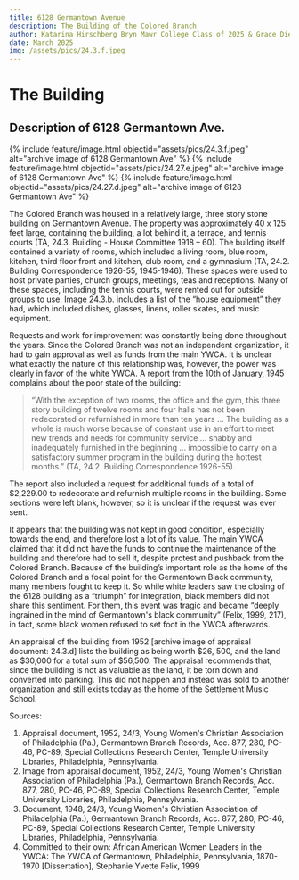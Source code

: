 ```yaml
---
title: 6128 Germantown Avenue
description: The Building of the Colored Branch
author: Katarina Hirschberg Bryn Mawr College Class of 2025 & Grace Diehl Bryn Mawr College Class of 2027
date: March 2025
img: /assets/pics/24.3.f.jpeg
---
```


# The Building 

## Description of 6128 Germantown Ave. 

{% include feature/image.html objectid="assets/pics/24.3.f.jpeg" alt="archive image of 6128 Germantown Ave" %} 
{% include feature/image.html objectid="assets/pics/24.27.e.jpeg" alt="archive image of 6128 Germantown Ave" %} 
{% include feature/image.html objectid="assets/pics/24.27.d.jpeg" alt="archive image of 6128 Germantown Ave" %} 

The Colored Branch was housed in a relatively large, three story stone building on Germantown Avenue.  The property was approximately 40 x 125 feet large, containing the building, a lot behind it, a terrace, and tennis courts (TA, 24.3. Building - House Committee 1918 – 60). The building itself contained a variety of rooms, which included a living room, blue room, kitchen, third floor front and kitchen, club room, and a gymnasium (TA, 24.2. Building Correspondence 1926-55, 1945-1946). These spaces were used to host private parties, church groups, meetings, teas and receptions. Many of these spaces, including the tennis courts, were rented out for outside groups to use. Image 24.3.b. includes a list of the “house equipment” they had, which included dishes, glasses, linens, roller skates, and music equipment. 

Requests and work for improvement was constantly being done throughout the years. Since the Colored Branch was not an independent organization, it had to gain approval as well as funds from the main YWCA. It is unclear what exactly the nature of this relationship was, however, the power was clearly in favor of the white YWCA. A report from the 10th of January, 1945 complains about the poor state of the building:  

>“With the exception of two rooms, the office and the gym, this three story building of twelve rooms and four halls has not been redecorated or refurnished in more than ten years ... The building as a whole is much worse because of constant use in an effort to meet new trends and needs for community service ... shabby and inadequately furnished in the beginning ... impossible to carry on a satisfactory summer program in the building during the hottest months.” (TA, 24.2. Building Correspondence 1926-55).  

The report also included a request for additional funds of a total of $2,229.00 to redecorate and refurnish multiple rooms in the building. Some sections were left blank, however, so it is unclear if the request was ever sent.   

It appears that the building was not kept in good condition, especially towards the end, and therefore lost a lot of its value. The main YWCA claimed that it did not have the funds to continue the maintenance of the building and therefore had to sell it, despite protest and pushback from the Colored Branch. Because of the building’s important role as the home of the Colored Branch and a focal point for the Germantown Black community, many members fought to keep it. So while white leaders saw the closing of the 6128 building as a “triumph” for integration, black members did not share this sentiment. For them, this event was tragic and became “deeply ingrained in the mind of Germantown's black community” (Felix, 1999, 217), in fact, some black women refused to set foot in the YWCA afterwards. 

An appraisal of the building from 1952 [archive image of appraisal document: 24.3.d] lists the building as being worth $26, 500, and the land as $30,000 for a total sum of $56,500. The appraisal recommends that, since the building is not as valuable as the land, it be torn down and converted into parking. This did not happen and instead was sold to another organization and still exists today as the home of the Settlement Music School. 


Sources: 
1. Appraisal document, 1952, 24/3, Young Women's Christian Association of Philadelphia (Pa.), Germantown Branch Records, Acc. 877, 280, PC-46, PC-89, Special Collections Research Center, Temple University Libraries, Philadelphia, Pennsylvania. 
2. Image from appraisal document, 1952, 24/3, Young Women's Christian Association of Philadelphia (Pa.), Germantown Branch Records, Acc. 877, 280, PC-46, PC-89, Special Collections Research Center, Temple University Libraries, Philadelphia, Pennsylvania. 
3. Document, 1948, 24/3, Young Women's Christian Association of Philadelphia (Pa.), Germantown Branch Records, Acc. 877, 280, PC-46, PC-89, Special Collections Research Center, Temple University Libraries, Philadelphia, Pennsylvania. 
4. Committed to their own: African American Women Leaders in the YWCA: The YWCA of Germantown, Philadelphia, Pennsylvania, 1870-1970 [Dissertation], Stephanie Yvette Felix, 1999 
